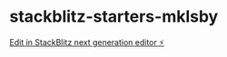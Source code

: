 # stackblitz-starters-mklsby

[Edit in StackBlitz next generation editor ⚡️](https://stackblitz.com/~/github.com/programacionparaaprender/stackblitz-starters-mklsby)